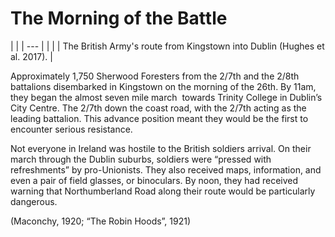 # The Morning of the Battle

  |  | | --- | |  | | The British Army's route from Kingstown into Dublin
(Hughes et al. 2017).   |

Approximately 1,750 Sherwood Foresters from the 2/7th and the 2/8th battalions
disembarked in Kingstown on the morning of the 26th. By 11am, they began the
almost seven mile march  towards Trinity College in Dublin’s City Centre. The
2/7th down the coast road, with the 2/7th acting as the leading battalion. This
advance position meant they would be the first to encounter serious resistance. 

Not everyone in Ireland was hostile to the British soldiers arrival. On their
march through the Dublin suburbs, soldiers were “pressed with refreshments” by
pro-Unionists. They also received maps, information, and even a pair of field
glasses, or binoculars. By noon, they had received warning that Northumberland
Road along their route would be particularly dangerous.

(Maconchy, 1920; “The Robin Hoods”, 1921)

